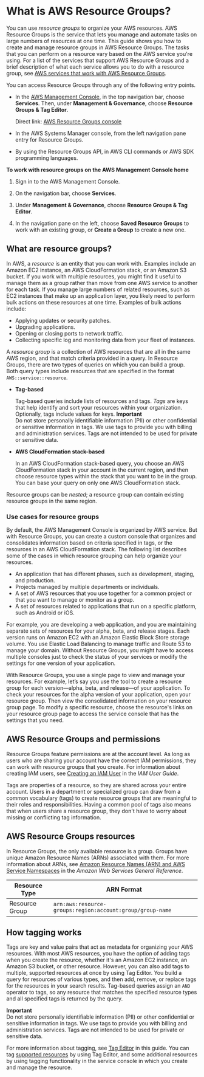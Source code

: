 # What is AWS Resource Groups?<a name="welcome"></a>

You can use *resource groups* to organize your AWS resources\. AWS Resource Groups is the service that lets you manage and automate tasks on large numbers of resources at one time\. This guide shows you how to create and manage resource groups in AWS Resource Groups\. The tasks that you can perform on a resource vary based on the AWS service you're using\. For a list of the services that support AWS Resource Groups and a brief description of what each service allows you to do with a resource group, see [AWS services that work with AWS Resource Groups](integrated-services-list.md)\.

You can access Resource Groups through any of the following entry points\.
+ In the [AWS Management Console](https://console.aws.amazon.com/console/home), in the top navigation bar, choose **Services**\. Then, under **Management & Governance**, choose **Resource Groups & Tag Editor**\.

  Direct link: [AWS Resource Groups console](https://console.aws.amazon.com/resource-groups)
+ In the AWS Systems Manager console, from the left navigation pane entry for Resource Groups\.
+ By using the Resource Groups API, in AWS CLI commands or AWS SDK programming languages\.

**To work with resource groups on the AWS Management Console home**

1. Sign in to the AWS Management Console\.

1. On the navigation bar, choose **Services**\.

1. Under **Management & Governance**, choose **Resource Groups & Tag Editor**\.

1. In the navigation pane on the left, choose **Saved Resource Groups** to work with an existing group, or **Create a Group** to create a new one\.

## What are resource groups?<a name="resource-groups-intro"></a>

In AWS, a *resource* is an entity that you can work with\. Examples include an Amazon EC2 instance, an AWS CloudFormation stack, or an Amazon S3 bucket\. If you work with multiple resources, you might find it useful to manage them as a group rather than move from one AWS service to another for each task\. If you manage large numbers of related resources, such as EC2 instances that make up an application layer, you likely need to perform bulk actions on these resources at one time\. Examples of bulk actions include:
+ Applying updates or security patches\.
+ Upgrading applications\.
+ Opening or closing ports to network traffic\.
+ Collecting specific log and monitoring data from your fleet of instances\.

A *resource group* is a collection of AWS resources that are all in the same AWS region, and that match criteria provided in a query\. In Resource Groups, there are two types of queries on which you can build a group\. Both query types include resources that are specified in the format `AWS::service::resource`\.
+ **Tag\-based**

  Tag\-based queries include lists of resources and tags\. *Tags* are keys that help identify and sort your resources within your organization\. Optionally, tags include values for keys\.
**Important**  
Do not store personally identifiable information \(PII\) or other confidential or sensitive information in tags\. We use tags to provide you with billing and administration services\. Tags are not intended to be used for private or sensitive data\.
+ **AWS CloudFormation stack\-based**

  In an AWS CloudFormation stack\-based query, you choose an AWS CloudFormation stack in your account in the current region, and then choose resource types within the stack that you want to be in the group\. You can base your query on only one AWS CloudFormation stack\.

Resource groups can be *nested*; a resource group can contain existing resource groups in the same region\.

### Use cases for resource groups<a name="resource-groups-intro-usecases"></a>

By default, the AWS Management Console is organized by AWS service\. But with Resource Groups, you can create a custom console that organizes and consolidates information based on criteria specified in tags, or the resources in an AWS CloudFormation stack\. The following list describes some of the cases in which resource grouping can help organize your resources\.
+ An application that has different phases, such as development, staging, and production\.
+ Projects managed by multiple departments or individuals\.
+ A set of AWS resources that you use together for a common project or that you want to manage or monitor as a group\.
+ A set of resources related to applications that run on a specific platform, such as Android or iOS\.

For example, you are developing a web application, and you are maintaining separate sets of resources for your alpha, beta, and release stages\. Each version runs on Amazon EC2 with an Amazon Elastic Block Store storage volume\. You use Elastic Load Balancing to manage traffic and Route 53 to manage your domain\. Without Resource Groups, you might have to access multiple consoles just to check the status of your services or modify the settings for one version of your application\.

With Resource Groups, you use a single page to view and manage your resources\. For example, let’s say you use the tool to create a resource group for each version—alpha, beta, and release—of your application\. To check your resources for the alpha version of your application, open your resource group\. Then view the consolidated information on your resource group page\. To modify a specific resource, choose the resource's links on your resource group page to access the service console that has the settings that you need\.

## AWS Resource Groups and permissions<a name="how-resourcegroups-works"></a>

Resource Groups feature permissions are at the account level\. As long as users who are sharing your account have the correct IAM permissions, they can work with resource groups that you create\. For information about creating IAM users, see [Creating an IAM User](https://docs.aws.amazon.com/IAM/latest/UserGuide/Using_SettingUpUser.html) in the *IAM User Guide*\.

Tags are properties of a resource, so they are shared across your entire account\. Users in a department or specialized group can draw from a common vocabulary \(tags\) to create resource groups that are meaningful to their roles and responsibilities\. Having a common pool of tags also means that when users share a resource group, they don't have to worry about missing or conflicting tag information\.

## AWS Resource Groups resources<a name="resourcegroups-arns"></a>

In Resource Groups, the only available resource is a group\. Groups have unique Amazon Resource Names \(ARNs\) associated with them\. For more information about ARNs, see [Amazon Resource Names \(ARN\) and AWS Service Namespaces](https://docs.aws.amazon.com/general/latest/gr/aws-arns-and-namespaces.html) in the *Amazon Web Services General Reference*\.


|  Resource Type  |  ARN Format  | 
| --- | --- | 
|  Resource Group  |  `arn:aws:resource-groups:region:account:group/group-name`  | 

## How tagging works<a name="how-tagging-works"></a>

Tags are key and value pairs that act as metadata for organizing your AWS resources\. With most AWS resources, you have the option of adding tags when you create the resource, whether it's an Amazon EC2 instance, an Amazon S3 bucket, or other resource\. However, you can also add tags to multiple, supported resources at once by using Tag Editor\. You build a query for resources of various types, and then add, remove, or replace tags for the resources in your search results\. Tag\-based queries assign an `AND` operator to tags, so any resource that matches the specified resource types and all specified tags is returned by the query\.

**Important**  
Do not store personally identifiable information \(PII\) or other confidential or sensitive information in tags\. We use tags to provide you with billing and administration services\. Tags are not intended to be used for private or sensitive data\.

For more information about tagging, see [Tag Editor](tag-editor.md) in this guide\. You can tag [supported resources](supported-resources.md) by using Tag Editor, and some additional resources by using tagging functionality in the service console in which you create and manage the resource\.